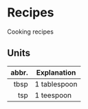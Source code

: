 # Recipes
Cooking recipes

## Units

abbr. | Explanation
---:  | ---
tbsp  | 1 tablespoon
tsp   | 1 teespoon
